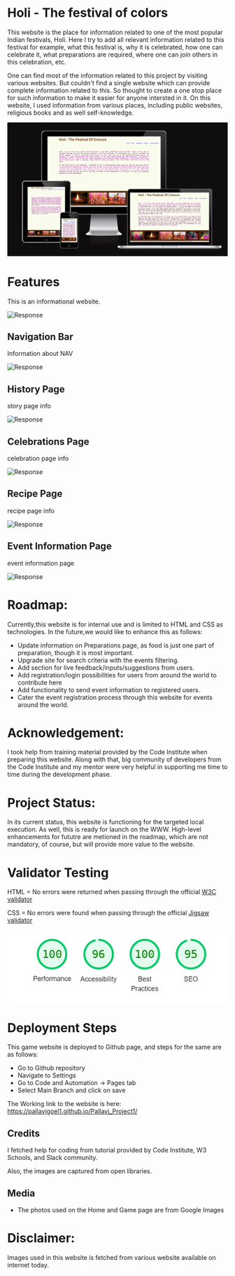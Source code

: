 # Holi - The festival of colors

This website is the place for information related to one of the most popular Indian festivals, Holi. Here I try to add all relevant information related to this festival for example, what this festival is, why it is celebrated, how one can celebrate it, what preparations are required, where one can join others in this celebration, etc. 

One can find most of the information related to this project by visiting various websites. But couldn't find a single website which can provide complete information related to this. So thought to create a one stop place for such information to make it easier for anyone intersted in it. On this website, I used information 
from various places, including public websites, religious books and as well self-knowledge.

![Response](images/project1Screenshot%202023-08-30%20212312.png)

# Features
This is an informational website. 
 
![Response](images/indexScreenshot%202023-08-30%20215638.png)
## Navigation Bar
Information about NAV

![Response](images/navScreenshot%202023-08-30%20215704.png)

## History Page
story page info

![Response](images/storyScreenshot%202023-08-30%20215806.png)

## Celebrations Page
celebration page info

![Response](images/celebrationScreenshot%202023-08-30%20215833.png)

## Recipe Page
recipe page info

![Response](images/recipeScreenshot%202023-08-30%20215858.png)

## Event Information Page
event information page

![Response](images/eventinfoScreenshot%202023-08-30%20215941.png)
 
# Roadmap:

Currently,this website is for internal use and is limited to HTML and CSS as technologies. In the future,we would like to enhance this as follows:
- Update information on Preparations page, as food is just one part of preparation, though it is most important.
- Upgrade site for search criteria with the events filtering.
- Add section for live feedback/inputs/suggestions from users.
- Add registration/login possibilities for users from around the world to contribute here
- Add functionality to send event information to registered users.
- Cater the event registration process through this website for events around the world.

# Acknowledgement:

I took help from training material provided by the Code Institute when preparing this website. Along with that, big community of developers from the Code Institute and my mentor were very helpful in supporting me time to time during the development phase.

# Project Status:

In its current status, this website is functioning for the targeted local execution. As well, this is ready for launch on the WWW. High-level enhancements for fututre are metioned in the roadmap, which are not mandatory, of course, but will provide more value to the website.

# Validator Testing

HTML =
        No errors were returned when passing through the official [W3C validator](https://validator.w3.org)

CSS =
        No errors were found when passing through the official [Jigsaw validator](https://jigsaw.w3.org/css-validator )
        
![Response](images/performensScreenshot%202023-08-29%20222421.png)


# Deployment Steps

This game website is deployed to Github page, and steps for the same are as follows:
- Go to Github repository
- Navigate to Settings
- Go to Code and Automation -> Pages tab
- Select Main Branch and click on save

The Working link to the website is here: https://pallavigoel1.github.io/Pallavi_Project1/

## Credits 

I fetched help for coding from tutorial provided by Code Institute, W3 Schools, and Slack community.

Also, the images are captured from open libraries.

## Media

- The photos used on the Home and Game page are from Google Images
# Disclaimer:

Images used in this website is fetched from various website available on internet today. 
